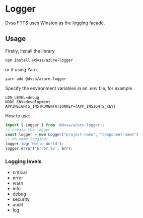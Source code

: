 # Logger
Dvsa FTTS uses Winston as the logging facade.

## Usage
Firstly, install the library
```
npm install @dvsa/azure-logger
```

or if using Yarn

```
yarn add @dvsa/azure-logger
```

Specify the environment variables in an .env file, for example

```
LOG_LEVEL=debug
NODE_ENV=development
APPINSIGHTS_INSTRUMENTATIONKEY={APP_INSIGHTS_KEY}
```

How to use:
```typescript
import { Logger } from '@dvsa/azure-logger';
// create the logger
const logger = new Logger("project-name", "component-name")
// do some logging!
logger.log('Hello World');
logger.error('Error %o', err);
```

### Logging levels
 * critical
 * error
 * warn
 * info
 * debug
 * security
 * audit
 * log
